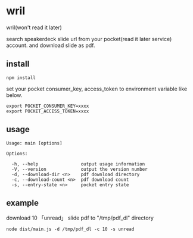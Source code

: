 # wril

wril(won't read it later)

search speakerdeck slide url from your pocket(read it later service) account.
and download slide as pdf.

## install

``` shell
npm install
```

set your pocket consumer_key, access_token to environment variable like below.

```
export POCKET_CONSUMER_KEY=xxxx
export POCKET_ACCESS_TOKEN=xxxx
```

## usage

```
Usage: main [options]

Options:

  -h, --help                output usage information
  -V, --version             output the version number
  -d, --download-dir <n>    pdf download directory
  -c, --download-count <n>  pdf download count
  -s, --entry-state <n>     pocket entry state
```

## example

download 10 「unread」 slide pdf to "/tmp/pdf_dl" directory

``` shell
node dist/main.js -d /tmp/pdf_dl -c 10 -s unread
```
